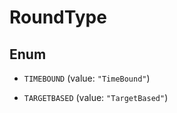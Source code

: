 

# RoundType

## Enum


* `TIMEBOUND` (value: `"TimeBound"`)

* `TARGETBASED` (value: `"TargetBased"`)



